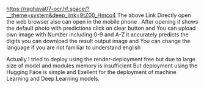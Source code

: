 https://raghava07-ocr.hf.space/?__theme=system&deep_link=9tZ00_Hmco4
The above Link Directly open the web browser also can open in the mobile phone .
After opening it shows the default photo with predictions click on clear button and You can upload own image with Number including 0-9 and A-Z
it accurately predicts the digits you can download the result output image and You can change the language if you are not familiar to understand english

Actually I tried to deploy using the render-deployment free but due to large size of model and modules memory is insufficient 
But deployment using the Hugging Face is simple and Exellent for the deployment of machine Learning and Deep Learning models.
